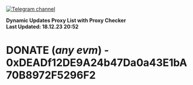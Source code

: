 [![Telegram channel](https://img.shields.io/endpoint?url=https://runkit.io/damiankrawczyk/telegram-badge/branches/master?url=https://t.me/n4z4v0d)](https://t.me/n4z4v0d) 

**Dynamic Updates Proxy List with Proxy Checker**  
**Last Updated: 18.12.23 20:52**

# DONATE (_any evm_) - 0xDEADf12DE9A24b47Da0a43E1bA70B8972F5296F2
